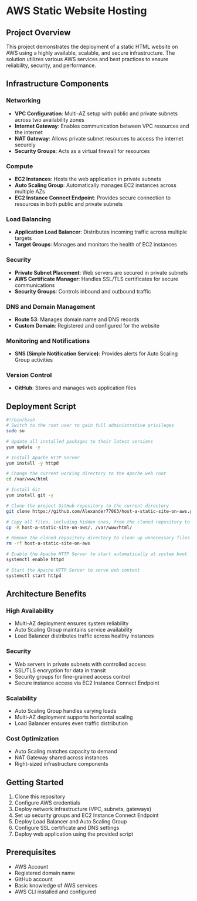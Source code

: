 # AWS Static Website Hosting

## Project Overview
This project demonstrates the deployment of a static HTML website on AWS using a highly available, scalable, and secure infrastructure. The solution utilizes various AWS services and best practices to ensure reliability, security, and performance.

## Infrastructure Components

### Networking
- **VPC Configuration**: Multi-AZ setup with public and private subnets across two availability zones
- **Internet Gateway**: Enables communication between VPC resources and the internet
- **NAT Gateway**: Allows private subnet resources to access the internet securely
- **Security Groups**: Acts as a virtual firewall for resources

### Compute
- **EC2 Instances**: Hosts the web application in private subnets
- **Auto Scaling Group**: Automatically manages EC2 instances across multiple AZs
- **EC2 Instance Connect Endpoint**: Provides secure connection to resources in both public and private subnets

### Load Balancing
- **Application Load Balancer**: Distributes incoming traffic across multiple targets
- **Target Groups**: Manages and monitors the health of EC2 instances

### Security
- **Private Subnet Placement**: Web servers are secured in private subnets
- **AWS Certificate Manager**: Handles SSL/TLS certificates for secure communications
- **Security Groups**: Controls inbound and outbound traffic

### DNS and Domain Management
- **Route 53**: Manages domain name and DNS records
- **Custom Domain**: Registered and configured for the website

### Monitoring and Notifications
- **SNS (Simple Notification Service)**: Provides alerts for Auto Scaling Group activities

### Version Control
- **GitHub**: Stores and manages web application files

## Deployment Script
```bash
#!/bin/bash
# Switch to the root user to gain full administrative privileges
sudo su

# Update all installed packages to their latest versions
yum update -y

# Install Apache HTTP Server
yum install -y httpd

# Change the current working directory to the Apache web root
cd /var/www/html

# Install Git
yum install git -y

# Clone the project GitHub repository to the current directory
git clone https://github.com/Alexander77063/host-a-static-site-on-aws.git

# Copy all files, including hidden ones, from the cloned repository to the Apache web root
cp -R host-a-static-site-on-aws/. /var/www/html/

# Remove the cloned repository directory to clean up unnecessary files
rm -rf host-a-static-site-on-aws

# Enable the Apache HTTP Server to start automatically at system boot
systemctl enable httpd 

# Start the Apache HTTP Server to serve web content
systemctl start httpd
```

## Architecture Benefits

### High Availability
- Multi-AZ deployment ensures system reliability
- Auto Scaling Group maintains service availability
- Load Balancer distributes traffic across healthy instances

### Security
- Web servers in private subnets with controlled access
- SSL/TLS encryption for data in transit
- Security groups for fine-grained access control
- Secure instance access via EC2 Instance Connect Endpoint

### Scalability
- Auto Scaling Group handles varying loads
- Multi-AZ deployment supports horizontal scaling
- Load Balancer ensures even traffic distribution

### Cost Optimization
- Auto Scaling matches capacity to demand
- NAT Gateway shared across instances
- Right-sized infrastructure components

## Getting Started

1. Clone this repository
2. Configure AWS credentials
3. Deploy network infrastructure (VPC, subnets, gateways)
4. Set up security groups and EC2 Instance Connect Endpoint
5. Deploy Load Balancer and Auto Scaling Group
6. Configure SSL certificate and DNS settings
7. Deploy web application using the provided script

## Prerequisites
- AWS Account
- Registered domain name
- GitHub account
- Basic knowledge of AWS services
- AWS CLI installed and configured
